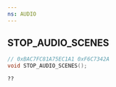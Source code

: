 ```yaml
---
ns: AUDIO
---
```

## STOP_AUDIO_SCENES

```c
// 0xBAC7FC81A75EC1A1 0xF6C7342A
void STOP_AUDIO_SCENES();
```

```
??  
```


